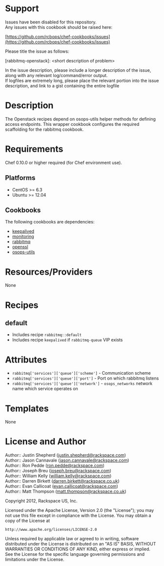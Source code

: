 Support
=======

Issues have been disabled for this repository.  
Any issues with this cookbook should be raised here:

[https://github.com/rcbops/chef-cookbooks/issues](https://github.com/rcbops/chef-cookbooks/issues)

Please title the issue as follows:

[rabbitmq-openstack]: \<short description of problem\>

In the issue description, please include a longer description of the issue, along with any relevant log/command/error output.  
If logfiles are extremely long, please place the relevant portion into the issue description, and link to a gist containing the entire logfile

Description
===========

The Openstack recipes depend on osops-utils helper methods for defining access endpoints. This wrapper cookbook configures the required scaffolding for the rabbitmq cookbook.

Requirements
============

Chef 0.10.0 or higher required (for Chef environment use).

Platforms
--------

* CentOS >= 6.3
* Ubuntu >= 12.04

Cookbooks
---------

The following cookbooks are dependencies:

* [keepalived](https://github.com/rcbops-cookbooks/keepalived)
* [monitoring](https://github.com/rcbops-cookbooks/monitoring)
* [rabbitmq](https://github.com/opscode-cookbooks/rabbitmq)
* [openssl](https://github.com/opscode-cookbooks/openssl)
* [osops-utils](https://github.com/rcbops-cookbooks/osops-utils)

Resources/Providers
===================

None

Recipes
=======

default
----
- Includes recipe `rabbitmq::default`
- Includes recipe `keepalived` if `rabbitmq-queue` VIP exists

Attributes
==========

* `rabbitmq['services']['queue']['scheme']` - Communication scheme
* `rabbitmq['services']['queue']['port']` - Port on which rabbitmq listens
* `rabbitmq['services']['queue']['network']` - `osops_networks` network name which service operates on

Templates
=========

None

License and Author
==================

Author:: Justin Shepherd (<justin.shepherd@rackspace.com>)  
Author:: Jason Cannavale (<jason.cannavale@rackspace.com>)  
Author:: Ron Pedde (<ron.pedde@rackspace.com>)  
Author:: Joseph Breu (<joseph.breu@rackspace.com>)  
Author:: William Kelly (<william.kelly@rackspace.com>)  
Author:: Darren Birkett (<darren.birkett@rackspace.co.uk>)  
Author:: Evan Callicoat (<evan.callicoat@rackspace.com>)  
Author:: Matt Thompson (<matt.thompson@rackspace.co.uk>)  

Copyright 2012, Rackspace US, Inc.  

Licensed under the Apache License, Version 2.0 (the "License");
you may not use this file except in compliance with the License.
You may obtain a copy of the License at

    http://www.apache.org/licenses/LICENSE-2.0

Unless required by applicable law or agreed to in writing, software
distributed under the License is distributed on an "AS IS" BASIS,
WITHOUT WARRANTIES OR CONDITIONS OF ANY KIND, either express or implied.
See the License for the specific language governing permissions and
limitations under the License.
